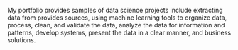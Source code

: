 My portfolio provides samples of data science projects include extracting data from provides sources, using machine learning tools to organize data, process, clean, and validate the data, analyze the data for information and patterns, develop systems, present the data in a clear manner, and business solutions.
